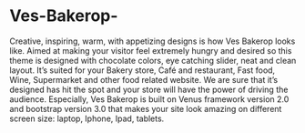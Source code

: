 # Ves-Bakerop-
Creative, inspiring, warm, with appetizing designs is how Ves Bakerop looks like. Aimed at making your visitor feel extremely hungry and desired so this theme is designed with chocolate colors, eye catching slider, neat and clean layout. It’s suited for your Bakery store, Café and restaurant, Fast food, Wine, Supermarket and other food related website. We are sure that it’s designed has hit the spot and your store will have the power of driving the audience. Especially, Ves Bakerop is built on Venus framework version 2.0 and bootstrap version 3.0 that makes your site look amazing on different screen size: laptop, Iphone, Ipad, tablets.

